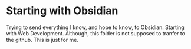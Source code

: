 # Starting with Obsidian

Trying to send everything I know, and hope to know, to Obsidian. Starting with Web Development. Although, this folder is not supposed to tranfer to the github. This is just for me.


